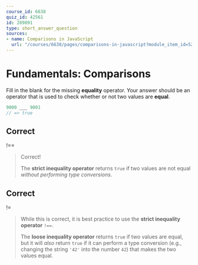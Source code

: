```yaml
---
course_id: 6638
quiz_id: 42561
id: 289891
type: short_answer_question
sources:
- name: Comparisons in JavaScript
  url: "/courses/6638/pages/comparisons-in-javascript?module_item_id=523437"
---
```


# Fundamentals: Comparisons

Fill in the blank for the missing **equality** operator. Your answer should be
an operator that is used to check whether or not two values are **equal**.

```javascript
9000 ___ 9001
// => true
```

## Correct

!==

> Correct!
> 
> The **strict inequality operator** returns `true` if two values are
> not equal _without performing type conversions_.

## Correct

!=

> While this is correct, it is best practice to use the **strict inequality
> operator** `!==`.
> 
> The **loose inequality operator** returns `true` if two values are equal, but it
> will _also_ return `true` if it can perform a type conversion (e.g., changing
> the string `'42'` into the number `42`) that makes the two values equal.
